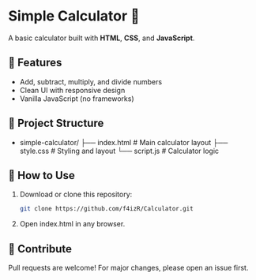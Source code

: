 # Simple Calculator 🔢

A basic calculator built with **HTML**, **CSS**, and **JavaScript**.

## 🚀 Features

- Add, subtract, multiply, and divide numbers
- Clean UI with responsive design
- Vanilla JavaScript (no frameworks)

## 📁 Project Structure
- simple-calculator/
  ├── index.html # Main calculator layout
  ├── style.css # Styling and layout
  └── script.js # Calculator logic

## 🔧 How to Use
1. Download or clone this repository:
   ```bash
   git clone https://github.com/f4izR/Calculator.git
2. Open index.html in any browser.

## 🙌 Contribute
Pull requests are welcome! For major changes, please open an issue first.
